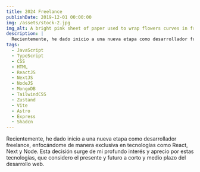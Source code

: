 ```yaml
---
title: 2024 Freelance
publishDate: 2019-12-01 00:00:00
img: /assets/stock-2.jpg
img_alt: A bright pink sheet of paper used to wrap flowers curves in front of rich blue background
description: |
  Recientemente, he dado inicio a una nueva etapa como desarrollador freelance, enfocándome de manera exclusiva en tecnologías como React, Next y Node. Esta decisión surge de mi profundo interés y aprecio por estas tecnologías, que considero el presente y futuro a corto y medio plazo del desarrollo web.
tags:
  - JavaScript
  - TypeScript
  - CSS
  - HTML
  - ReactJS
  - NextJS
  - NodeJS
  - MongoDB
  - TailwindCSS
  - Zustand
  - Vite
  - Astro
  - Express
  - Shadcn
---
```


Recientemente, he dado inicio a una nueva etapa como desarrollador freelance, enfocándome de manera exclusiva en tecnologías como React, Next y Node. Esta decisión surge de mi profundo interés y aprecio por estas tecnologías, que considero el presente y futuro a corto y medio plazo del desarrollo web.
